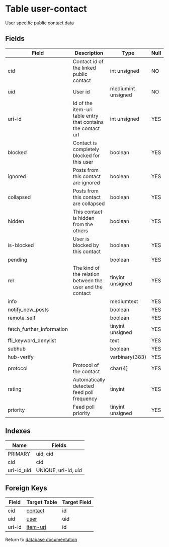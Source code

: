 Table user-contact
===========

User specific public contact data

Fields
------

| Field                     | Description                                                  | Type               | Null | Key | Default | Extra |
| ------------------------- | ------------------------------------------------------------ | ------------------ | ---- | --- | ------- | ----- |
| cid                       | Contact id of the linked public contact                      | int unsigned       | NO   | PRI | 0       |       |
| uid                       | User id                                                      | mediumint unsigned | NO   | PRI | 0       |       |
| uri-id                    | Id of the item-uri table entry that contains the contact url | int unsigned       | YES  |     | NULL    |       |
| blocked                   | Contact is completely blocked for this user                  | boolean            | YES  |     | NULL    |       |
| ignored                   | Posts from this contact are ignored                          | boolean            | YES  |     | NULL    |       |
| collapsed                 | Posts from this contact are collapsed                        | boolean            | YES  |     | NULL    |       |
| hidden                    | This contact is hidden from the others                       | boolean            | YES  |     | NULL    |       |
| is-blocked                | User is blocked by this contact                              | boolean            | YES  |     | NULL    |       |
| pending                   |                                                              | boolean            | YES  |     | NULL    |       |
| rel                       | The kind of the relation between the user and the contact    | tinyint unsigned   | YES  |     | NULL    |       |
| info                      |                                                              | mediumtext         | YES  |     | NULL    |       |
| notify_new_posts          |                                                              | boolean            | YES  |     | NULL    |       |
| remote_self               |                                                              | boolean            | YES  |     | NULL    |       |
| fetch_further_information |                                                              | tinyint unsigned   | YES  |     | NULL    |       |
| ffi_keyword_denylist      |                                                              | text               | YES  |     | NULL    |       |
| subhub                    |                                                              | boolean            | YES  |     | NULL    |       |
| hub-verify                |                                                              | varbinary(383)     | YES  |     | NULL    |       |
| protocol                  | Protocol of the contact                                      | char(4)            | YES  |     | NULL    |       |
| rating                    | Automatically detected feed poll frequency                   | tinyint            | YES  |     | NULL    |       |
| priority                  | Feed poll priority                                           | tinyint unsigned   | YES  |     | NULL    |       |

Indexes
------------

| Name       | Fields              |
| ---------- | ------------------- |
| PRIMARY    | uid, cid            |
| cid        | cid                 |
| uri-id_uid | UNIQUE, uri-id, uid |

Foreign Keys
------------

| Field | Target Table | Target Field |
|-------|--------------|--------------|
| cid | [contact](help/database/db_contact) | id |
| uid | [user](help/database/db_user) | uid |
| uri-id | [item-uri](help/database/db_item-uri) | id |

Return to [database documentation](help/database)
